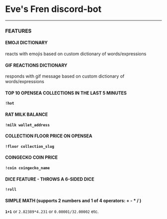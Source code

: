 # Eve's Fren discord-bot 

---


### **FEATURES**

#### EMOJI DICTIONARY
reacts with emojis based on custom dictionary of words/expressions

#### GIF REACTIONS DICTIONARY
responds with gif message based on custom dictionary of words/expressions

#### TOP 10 OPENSEA COLLECTIONS IN THE LAST 5 MINUTES
**`!hot`**

#### RAT MILK BALANCE
**`!milk wallet_address`**
 

#### COLLECTION FLOOR PRICE ON OPENSEA 
**`!floor collection_slug`**

#### COINGECKO COIN PRICE 
**`!coin coingecko_name`**

#### DICE FEATURE - THROWS A 6-SIDED DICE
**`!roll`**

#### SIMPLE MATH (supports 2 numbers and 1 of 4 operators: + - * / )
**`1+1`** or `2.82389*4.231` or `0.00001/32.00002` etc.
